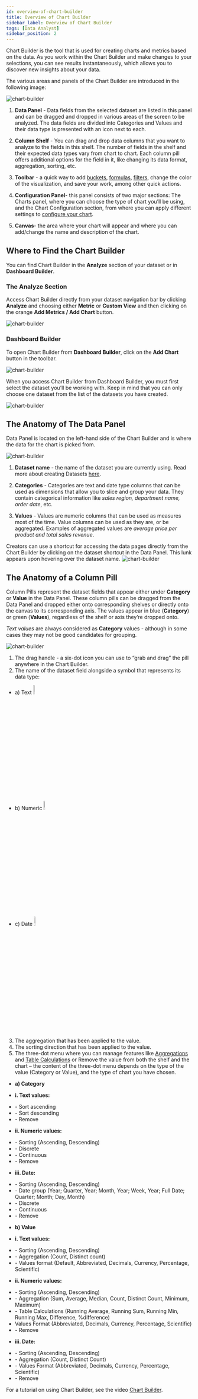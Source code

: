 ```yaml
---
id: overview-of-chart-builder
title: Overview of Chart Builder
sidebar_label: Overview of Chart Builder
tags: [Data Analyst]
sidebar_position: 2
---
```


<div style={{textAlign: "justify"}}>

Chart Builder is the tool that is used for creating charts and metrics based on the data. As you work within the Chart Builder and make changes to your selections, you can see results instantaneously, which allows you to discover new insights about your data.
 
The various areas and panels of the Chart Builder are introduced in the following image:
 
![chart-builder](https://s3.amazonaws.com/cdn.qrvey.com/documentation_assets/ui-docs/dataviews/chart-builder/overview1.png#thumbnail)
 
 
1. <strong>Data Panel</strong> - Data fields from the selected dataset are listed in this panel and can be dragged and dropped in various areas of the screen to be analyzed. The data fields are divided into Categories and Values and their data type is presented with an icon next to each.
 
2. <strong>Column Shelf</strong> - You can drag and drop data columns that you want to analyze to the fields in this shelf. The number of fields in the shelf and their expected data types vary from chart to chart. Each column pill offers additional options for the field in it, like changing its data format, aggregation, sorting, etc.
 
3. <strong>Toolbar</strong> - a quick way to add <a href="" target="_blank">buckets</a>, <a href="" target="_blank">formulas</a>, <a href="" target="_blank">filters</a>, change the color of the visualization, and save your work, among other quick actions.
 
4. <strong>Configuration Panel</strong>- this panel consists of two major sections: The Charts panel, where you can choose the type of chart you’ll be using, and the Chart Configuration section, from where you can apply different settings to <a href="" target="_blank">configure your chart</a>.
 
5. <strong>Canvas</strong>- the area where your chart will appear and where you can add/change the name and description of the chart.
 
## Where to Find the Chart Builder
You can find Chart Builder in the <strong>Analyze</strong> section of your dataset or in <strong>Dashboard Builder</strong>.
 
### The Analyze Section
Access Chart Builder directly from your dataset navigation bar by clicking <strong>Analyze</strong> and choosing either <strong>Metric</strong> or <strong>Custom View</strong> and then clicking on the orange <strong>Add Metrics / Add Chart</strong> button.
 
![chart-builder](https://s3.amazonaws.com/cdn.qrvey.com/documentation_assets/ui-docs/dataviews/chart-builder/overview2.gif#thumbnail)
 
 
### Dashboard Builder
To open Chart Builder from <strong>Dashboard Builder</strong>, click on the <strong>Add Chart</strong> button in the toolbar.
 
![chart-builder](https://s3.amazonaws.com/cdn.qrvey.com/documentation_assets/ui-docs/dataviews/chart-builder/overview3.gif#thumbnail)
 
 
When you access Chart Builder from Dashboard Builder, you must first select the dataset you’ll be working with. Keep in mind that you can only choose one dataset from the list of the datasets you have created. 
 
![chart-builder](https://s3.amazonaws.com/cdn.qrvey.com/documentation_assets/ui-docs/dataviews/chart-builder/overview4.png#thumbnail)
 
## The Anatomy of The Data Panel
Data Panel is located on the left-hand side of the Chart Builder and is where the data for the chart is picked from.
 
![chart-builder](https://s3.amazonaws.com/cdn.qrvey.com/documentation_assets/ui-docs/dataviews/chart-builder/panel.jpg#thumbnail-60)
 
1. <strong>Dataset name</strong> - the name of the dataset you are currently using. Read more about creating Datasets <a href="" target="_blank">here</a>.
  
2. <strong>Categories</strong> - Categories are text and date type columns that can be used as dimensions that allow you to slice and group your data. They contain categorical information like *sales region, department name, order date*, etc.
 
3. <strong>Values</strong> - Values are numeric columns that can be used as measures most of the time. Value columns can be used as they are, or be aggregated. Examples of aggregated values are *average price per product and total sales revenue*.
 
Creators can use a shortcut for accessing the data pages directly from the Chart Builder by clicking on the dataset shortcut in the Data Panel. This lunk appears upon hovering over the dataset name.
![chart-builder](https://s3.amazonaws.com/cdn.qrvey.com/documentation_assets/ui-docs/dataviews/chart-builder/overview6.png#thumbnail-60)
 
## The Anatomy of a Column Pill
Column Pills represent the dataset fields that appear either under <strong>Category</strong> or <strong>Value</strong> in the Data Panel. These column pills can be dragged from the Data Panel and dropped either onto corresponding shelves or directly onto the canvas to its corresponding axis. The values appear in blue (<strong>Category</strong>) or green (<strong>Values</strong>), regardless of the shelf or axis they’re dropped onto.
 
*Text values* are always considered as <strong>Category</strong> values - although in some cases they may not be good candidates for grouping.
 
![chart-builder](https://s3.amazonaws.com/cdn.qrvey.com/documentation_assets/ui-docs/dataviews/chart-builder/overview7.png#thumbnail)
 
1. The drag handle - a six-dot icon you can use to “grab and drag” the pill anywhere in the Chart Builder.
2. The name of the dataset field alongside a symbol that represents its data type:
<ul style={{listStyle: 'none', marginLeft: '20px'}}>
<li>  a) Text <img alt="add" src="https://s3.amazonaws.com/cdn.qrvey.com/documentation_assets/ui-docs/dataviews/chart-builder/text.png" width="8%"/><br/></li>
<li>  b) Numeric <img alt="add" src="https://s3.amazonaws.com/cdn.qrvey.com/documentation_assets/ui-docs/dataviews/chart-builder/numeric.png" width="8%"/><br/></li>
<li>  c) Date <img alt="add" src="https://s3.amazonaws.com/cdn.qrvey.com/documentation_assets/ui-docs/dataviews/chart-builder/date.png" width="8%"/><br/></li></ul>
 
3. The aggregation that has been applied to the value.
4. The sorting direction that has been applied to the value.
5. The three-dot menu where you can manage features like <a href="" target="_blank">Aggregations</a> and <a href="" target="_blank">Table Calculations</a> or Remove the value from both the shelf and the chart – the content of the three-dot menu depends on the type of the value (Category or Value), and the type of chart you have chosen.
 
<ul style={{listStyle: 'none', marginLeft: '20px'}}>
<li><strong>a) Category</strong></li></ul>
<ul style={{listStyle: 'none', marginLeft: '30px'}}>
<li><strong>i. Text values:</strong></li></ul>
<ul style={{listStyle: 'none', marginLeft: '35px'}}>
<li> - Sort ascending</li>
<li> - Sort descending</li>
<li> - Remove</li></ul>
 
<ul style={{listStyle: 'none', marginLeft: '30px'}}>
<li><strong>ii. Numeric values:</strong></li></ul>
<ul style={{listStyle: 'none', marginLeft: '35px'}}>
<li> - Sorting (Ascending, Descending)</li>
<li> - Discrete</li>
<li> - Continuous</li>
<li> - Remove</li></ul>
 
<ul style={{listStyle: 'none', marginLeft: '30px'}}>
<li><strong>iii. Date:</strong></li></ul>
<ul style={{listStyle: 'none', marginLeft: '35px'}}>
<li> - Sorting (Ascending, Descending)</li>
<li> - Date group (Year; Quarter, Year; Month, Year; Week, Year; Full Date; Quarter; Month; Day, Month)</li>
<li> - Discrete</li>
<li> - Continuous</li>
<li> - Remove</li></ul>
 
<ul style={{listStyle: 'none', marginLeft: '20px'}}>
<li><strong>b) Value</strong></li></ul>
<ul style={{listStyle: 'none', marginLeft: '30px'}}>
<li><strong>i. Text values:</strong></li></ul>
<ul style={{listStyle: 'none', marginLeft: '35px'}}>
<li> - Sorting (Ascending, Descending)</li>
<li> - Aggregation (Count, Distinct count)</li>
<li> - Values format (Default, Abbreviated, Decimals, Currency, Percentage, Scientific)</li></ul>
 
 
<ul style={{listStyle: 'none', marginLeft: '30px'}}>
<li><strong>ii. Numeric values:</strong></li></ul>
<ul style={{listStyle: 'none', marginLeft: '35px'}}>
<li> - Sorting (Ascending, Descending)</li>
<li> - Aggregation (Sum, Average, Median, Count, Distinct Count, Minimum, Maximum)</li>
<li> - Table Calculations (Running Average, Running Sum, Running Min, Running Max, Difference, %difference)</li>
<li>Values Format (Abbreviated, Decimals, Currency, Percentage, Scientific) </li>
<li> - Remove</li></ul>
 
 
<ul style={{listStyle: 'none', marginLeft: '30px'}}>
<li><strong>iii. Date:</strong></li></ul>
<ul style={{listStyle: 'none', marginLeft: '35px'}}>
<li> - Sorting (Ascending, Descending)</li>
<li> - Aggregation (Count, Distinct Count)</li>
<li> - Values Format (Abbreviated, Decimals, Currency, Percentage, Scientific)</li>
<li> - Remove</li></ul>
 
 
For a tutorial on using Chart Builder, see the video <a href="/docs-v2/video-training/legacy/chart-builder.md">Chart Builder</a>.
 
 
</div>

